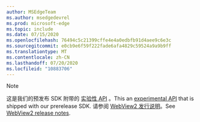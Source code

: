 ```yaml
---
author: MSEdgeTeam
ms.author: msedgedevrel
ms.prod: microsoft-edge
ms.topic: include
ms.date: 07/15/2020
ms.openlocfilehash: 76494c5c21399cffe4e4a0edbfb91d4aee9c6e3c
ms.sourcegitcommit: e0cb9e6f59f222fade6afa4829c59524a9a9b9ff
ms.translationtype: MT
ms.contentlocale: zh-CN
ms.lasthandoff: 07/20/2020
ms.locfileid: "10883706"
---
```

> [!NOTE]
> <span data-ttu-id="40970-101">这是我们的预发布 SDK 附带的 [实验性 API][ExperimentalAPIs] 。</span><span class="sxs-lookup"><span data-stu-id="40970-101">This an [experimental API][ExperimentalAPIs] that is shipped with our prerelease SDK.</span></span> <span data-ttu-id="40970-102">请参阅 [WebView2 发行说明][WebView2ReleaseNotes]。</span><span class="sxs-lookup"><span data-stu-id="40970-102">See [WebView2 release notes][WebView2ReleaseNotes].</span></span>

<!-- image links -->  

<!-- links -->  

[WebView2ReleaseNotes]: /microsoft-edge/webview2/releasenotes "WebView2 发行说明"
[ExperimentalAPIs]: /microsoft-edge/webview2/concepts/versioning#experimental-apis "实验性 Api"
